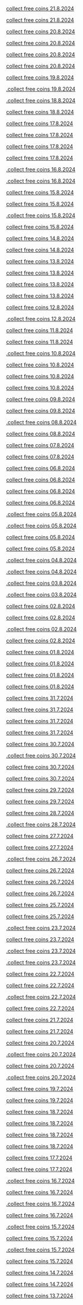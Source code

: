 <div class="rewards">
  <p><a href="https://bit.ly/4cpXdbu">collect free coins 21.8.2024</a></p>

  <p><a href="https://bit.ly/46J64Uw">collect free coins 21.8.2024</a></p>

  <p><a href="https://bit.ly/46IBk6e">collect free coins 20.8.2024</a></p>

  <p><a href="https://bit.ly/4dBVIIi">collect free coins 20.8.2024</a></p>

  <p><a href="https://bit.ly/3YMLbGb">collect free coins 20.8.2024</a></p>

  <p><a href="https://bit.ly/4fT8tjS">collect free coins 20.8.2024</a></p>

  <p><a href="https://bit.ly/3AvIeiV">collect free coins 19.8.2024</a></p>

  <p><a href="https://bit.ly/3WHVlVJ">.collect free coins 19.8.2024</a></p>

  <p><a href="https://bit.ly/4dlBBP1">.collect free coins 18.8.2024</a></p>

  <p><a href="https://bit.ly/3AjRMxr">collect free coins 18.8.2024</a></p>

  <p><a href="https://bit.ly/4cmKM0b">collect free coins 17.8.2024</a></p>

  <p><a href="https://bit.ly/4cn3rsU">collect free coins 17.8.2024</a></p>

  <p><a href="https://bit.ly/3AgGkmg">collect free coins 17.8.2024</a></p>

  <p><a href="https://bit.ly/4dD8ciU">collect free coins 17.8.2024</a></p>

  <p><a href="https://bit.ly/3X0FX8g">.collect free coins 16.8.2024</a></p>

  <p><a href="https://bit.ly/46IogxA">.collect free coins 16.8.2024</a></p>

  <p><a href="https://bit.ly/4dUeOtB">collect free coins 15.8.2024</a></p>

  <p><a href="https://bit.ly/4dyTBFc">collect free coins 15.8.2024</a></p>

  <p><a href="https://bit.ly/3yFKvHN">.collect free coins 15.8.2024</a></p>

  <p><a href="https://bit.ly/3WyCKvk">collect free coins 15.8.2024</a></p>

  <p><a href="https://bit.ly/3WwQvdO">collect free coins 14.8.2024</a></p>

  <p><a href="https://bit.ly/3WHkHTA">collect free coins 14.8.2024</a></p>

  <p><a href="https://bit.ly/4fAyBzL">collect free coins 13.8.2024</a></p>

  <p><a href="https://bit.ly/4cjewuP">collect free coins 13.8.2024</a></p>

  <p><a href="https://bit.ly/3AaTalZ">collect free coins 13.8.2024</a></p>

  <p><a href="https://bit.ly/4dlFenZ">collect free coins 13.8.2024</a></p>

  <p><a href="https://bit.ly/4fAwj3D">collect free coins 12.8.2024</a></p>

  <p><a href="https://bit.ly/4chLI5Z">.collect free coins 12.8.2024</a></p>

  <p><a href="https://bit.ly/3WByvzb">collect free coins 11.8.2024</a></p>

  <p><a href="https://bit.ly/4dg2wM2">collect free coins 11.8.2024</a></p>

  <p><a href="https://bit.ly/3WCW7U6">.collect free coins 10.8.2024</a></p>

  <p><a href="https://bit.ly/3WGY7e4">collect free coins 10.8.2024</a></p>

  <p><a href="https://bit.ly/3yJ6AVU">collect free coins 10.8.2024</a></p>

  <p><a href="https://bit.ly/4ciY1io">collect free coins 10.8.2024</a></p>

  <p><a href="https://bit.ly/4dvrRBi">collect free coins 09.8.2024</a></p>

  <p><a href="https://bit.ly/4dzSiFW">collect free coins 09.8.2024</a></p>

  <p><a href="https://bit.ly/3Yy9g3l">.collect free coins 08.8.2024</a></p>

  <p><a href="https://bit.ly/3SDOLyl">collect free coins 08.8.2024</a></p>

  <p><a href="https://bit.ly/3WQ7nO3">collect free coins 07.8.2024</a></p>

  <p><a href="https://bit.ly/3WPAd19">collect free coins 07.8.2024</a></p>

  <p><a href="https://bit.ly/3WPgfn7">collect free coins 06.8.2024</a></p>

  <p><a href="https://bit.ly/3WOojVo">collect free coins 06.8.2024</a></p>

  <p><a href="https://bit.ly/3yoEz64">collect free coins 06.8.2024</a></p>

  <p><a href="https://bit.ly/3LRblji">collect free coins 06.8.2024</a></p>

  <p><a href="https://bit.ly/3WPdGBs">.collect free coins 05.8.2024</a></p>

  <p><a href="https://bit.ly/46AFLQz">.collect free coins 05.8.2024</a></p>

  <p><a href="https://bit.ly/3AcTgK5">collect free coins 05.8.2024</a></p>

  <p><a href="https://bit.ly/46DaSe3">collect free coins 05.8.2024</a></p>

  <p><a href="https://bit.ly/3Aj7Orl">.collect free coins 04.8.2024</a></p>

  <p><a href="https://bit.ly/4dtCX9Q">.collect free coins 04.8.2024</a></p>

  <p><a href="https://bit.ly/3WLH4sw">.collect free coins 03.8.2024</a></p>

  <p><a href="https://bit.ly/3WQ4WeF">.collect free coins 03.8.2024</a></p>

  <p><a href="https://bit.ly/3y52fMM">collect free coins 02.8.2024</a></p>

  <p><a href="https://bit.ly/3St4VdM">collect free coins 02.8.2024</a></p>

  <p><a href="https://bit.ly/4dfLY73">.collect free coins 02.8.2024</a></p>

  <p><a href="https://bit.ly/3WkPrdb">collect free coins 02.8.2024</a></p>

  <p><a href="https://bit.ly/3SpFD04">collect free coins 01.8.2024</a></p>

  <p><a href="https://bit.ly/3zZus8j">collect free coins 01.8.2024</a></p>

  <p><a href="https://bit.ly/46lhPAx">collect free coins 01.8.2024</a></p>

  <p><a href="https://bit.ly/3zZuqNJ">collect free coins 01.8.2024</a></p>

  <p><a href="https://bit.ly/3Ah4HjC">collect free coins 31.7.2024</a></p>

  <p><a href="https://bit.ly/4fs42Mv">collect free coins 31.7.2024</a></p>

  <p><a href="https://bit.ly/46jnLtu">collect free coins 31.7.2024</a></p>

  <p><a href="https://bit.ly/3SjnL76">collect free coins 31.7.2024</a></p>

  <p><a href="https://bit.ly/46dUArX">collect free coins 30.7.2024</a></p>

  <p><a href="https://bit.ly/4cUGy0U">.collect free coins 30.7.2024</a></p>

  <p><a href="https://bit.ly/4dbUZgW">collect free coins 30.7.2024</a></p>

  <p><a href="https://bit.ly/3zQx4oN">collect free coins 30.7.2024</a></p>

  <p><a href="https://bit.ly/4f8mAkZ">collect free coins 29.7.2024</a></p>

  <p><a href="https://bit.ly/3A5btsE">collect free coins 29.7.2024</a></p>

  <p><a href="https://bit.ly/3LxrzOx">collect free coins 28.7.2024</a></p>

  <p><a href="https://bit.ly/3Lz9i39">.collect free coins 28.7.2024</a></p>

  <p><a href="https://bit.ly/3Ya7169">collect free coins 27.7.2024</a></p>

  <p><a href="https://bit.ly/4c0ZoCe">collect free coins 27.7.2024</a></p>

  <p><a href="https://bit.ly/4d8yskW">.collect free coins 26.7.2024</a></p>

  <p><a href="https://bit.ly/4dvSxlF">collect free coins 26.7.2024</a></p>

  <p><a href="https://bit.ly/3Yy4oeL">collect free coins 26.7.2024</a></p>

  <p><a href="https://bit.ly/4dag1wk">collect free coins 26.7.2024</a></p>

  <p><a href="https://bit.ly/3zPgAxl">collect free coins 25.7.2024</a></p>

  <p><a href="https://bit.ly/4faQULD">collect free coins 25.7.2024</a></p>

  <p><a href="https://bit.ly/3Svh1U3">.collect free coins 23.7.2024</a></p>

  <p><a href="https://bit.ly/3WlwUhP">collect free coins 23.7.2024</a></p>

  <p><a href="https://bit.ly/4bKhh88">.collect free coins 23.7.2024</a></p>

  <p><a href="https://bit.ly/3y0FqJV">.collect free coins 23.7.2024</a></p>

  <p><a href="https://bit.ly/4cN1uqD">collect free coins 22.7.2024</a></p>

  <p><a href="https://bit.ly/4bSfqyj">collect free coins 22.7.2024</a></p>

  <p><a href="https://bit.ly/4cRBcU2">.collect free coins 22.7.2024</a></p>

  <p><a href="https://bit.ly/4f9SgGv">collect free coins 22.7.2024</a></p>

  <p><a href="https://bit.ly/4cZRA4z">collect free coins 21.7.2024</a></p>

  <p><a href="https://bit.ly/3LlkFf0">collect free coins 21.7.2024</a></p>

  <p><a href="https://bit.ly/3W4eZev">collect free coins 20.7.2024</a></p>

  <p><a href="https://bit.ly/4eUFag6">.collect free coins 20.7.2024</a></p>

  <p><a href="https://bit.ly/466FxQO">collect free coins 20.7.2024</a></p>

  <p><a href="https://bit.ly/3LuGOHH">.collect free coins 20.7.2024</a></p>

  <p><a href="https://bit.ly/4cA4RBe">collect free coins 19.7.2024</a></p>

  <p><a href="https://bit.ly/3xKMOcq">collect free coins 19.7.2024</a></p>

  <p><a href="https://bit.ly/3xVKlvO">collect free coins 18.7.2024</a></p>

  <p><a href="https://bit.ly/460gJd8">collect free coins 18.7.2024</a></p>

  <p><a href="https://bit.ly/3zEKYKA">collect free coins 18.7.2024</a></p>

  <p><a href="https://bit.ly/4bEVNtm">collect free coins 18.7.2024</a></p>

  <p><a href="https://bit.ly/4cOJbki">collect free coins 17.7.2024</a></p>

  <p><a href="https://bit.ly/4bxItHk">collect free coins 17.7.2024</a></p>

  <p><a href="https://bit.ly/4cCfhjC">.collect free coins 16.7.2024</a></p>

  <p><a href="https://bit.ly/3zK8NAL">collect free coins 16.7.2024</a></p>

  <p><a href="https://bit.ly/3xTbUWu">.collect free coins 16.7.2024</a></p>

  <p><a href="https://bit.ly/45WWf4S">collect free coins 16.7.2024</a></p>

  <p><a href="https://bit.ly/3zxsr2W">.collect free coins 15.7.2024</a></p>

  <p><a href="https://bit.ly/3S428Yy">collect free coins 15.7.2024</a></p>

  <p><a href="https://bit.ly/3xOEx7e">.collect free coins 15.7.2024</a></p>

  <p><a href="https://bit.ly/4eXLuUg">collect free coins 15.7.2024</a></p>

  <p><a href="https://bit.ly/3RUSyH4">collect free coins 14.7.2024</a></p>

  <p><a href="https://bit.ly/3zFkqZu">collect free coins 14.7.2024</a></p>

  <p><a href="https://bit.ly/3WavXJ6">collect free coins 13.7.2024</a></p>

</div>
